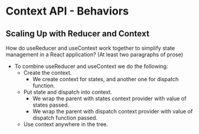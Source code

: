 # Context API - Behaviors

## Scaling Up with Reducer and Context

How do useReducer and useContext work together to simplify state management in a React application? (At least two paragraphs of prose)

- To combine useReducer and useContext we do the following:
  - Create the context.
    - We create context for states, and another one for dispatch function.
  - Put state and dispatch into context.
    - We wrap the parent with states context provider with value of states passed.
    - We wrap the parent with dispatch context provider with value of dispatch function passed.
  - Use context anywhere in the tree.
  